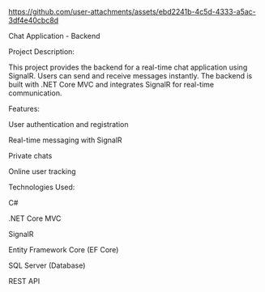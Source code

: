 

https://github.com/user-attachments/assets/ebd2241b-4c5d-4333-a5ac-3df4e40cbc8d

Chat Application - Backend

Project Description:

This project provides the backend for a real-time chat application using SignalR. Users can send and receive messages instantly. The backend is built with .NET Core MVC and integrates SignalR for real-time communication.

Features:

User authentication and registration

Real-time messaging with SignalR

Private chats

Online user tracking

Technologies Used:

C#

.NET Core MVC

SignalR

Entity Framework Core (EF Core)

SQL Server (Database)

REST API
